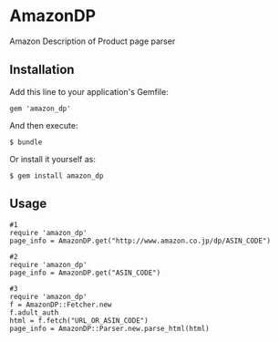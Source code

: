# AmazonDP

Amazon Description of Product page parser

## Installation

Add this line to your application's Gemfile:

    gem 'amazon_dp'

And then execute:

    $ bundle

Or install it yourself as:

    $ gem install amazon_dp

## Usage

    #1
    require 'amazon_dp'
    page_info = AmazonDP.get("http://www.amazon.co.jp/dp/ASIN_CODE")

    #2
    require 'amazon_dp'
    page_info = AmazonDP.get("ASIN_CODE")

    #3
    require 'amazon_dp'
    f = AmazonDP::Fetcher.new
    f.adult_auth
    html = f.fetch("URL_OR_ASIN_CODE")
    page_info = AmazonDP::Parser.new.parse_html(html)


